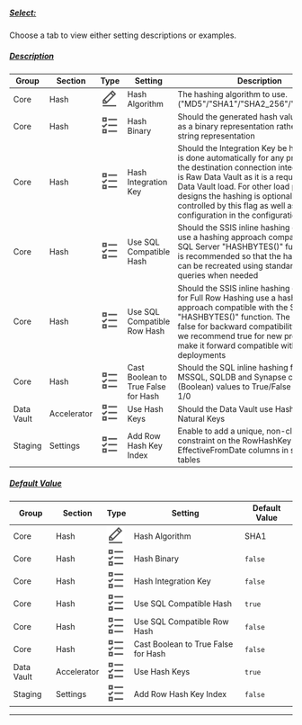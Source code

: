 ##### [Select:](#tab/settings-hash-key-select)

Choose a tab to view either setting descriptions or examples.

##### [Description](#tab/settings-hash-key-description)

| Group      | Section     | Type                                                                 | Setting                             | Description                                                                                                                                                                                                                                                                                                                                            |
| ---------- | ----------- | -------------------------------------------------------------------- | ----------------------------------- | ------------------------------------------------------------------------------------------------------------------------------------------------------------------------------------------------------------------------------------------------------------------------------------------------------------------------------------------------------ |
| Core       | Hash        | ![Text Datatype](images\svg-icons\text.svg "Text Datatype")          | Hash Algorithm                      | The hashing algorithm to use. ("MD5"/"SHA1"/"SHA2_256"/"SHA2_512")                                                                                                                                                                                                                                                                                     |
| Core       | Hash        | ![Boolean Datatype](images\svg-icons\boolean.svg "Boolean Datatype") | Hash Binary                         | Should the generated hash value be stored as a binary representation rather than a string representation                                                                                                                                                                                                                                               |
| Core       | Hash        | ![Boolean Datatype](images\svg-icons\boolean.svg "Boolean Datatype") | Hash Integration Key                | Should the Integration Key be hashed. This is done automatically for any project where the destination connection integration stage is Raw Data Vault as it is a requirement for a Data Vault load. For other load process designs the hashing is optional and controlled by this flag as well as the hashing configuration in the configuration sheet |
| Core       | Hash        | ![Boolean Datatype](images\svg-icons\boolean.svg "Boolean Datatype") | Use SQL Compatible Hash             | Should the SSIS inline hashing component use a hashing approach compatible with the SQL Server "HASHBYTES()" function. This is recommended so that the hashed values can be recreated using standard SQL queries when needed                                                                                                                           |
| Core       | Hash        | ![Boolean Datatype](images\svg-icons\boolean.svg "Boolean Datatype") | Use SQL Compatible Row Hash         | Should the SSIS inline hashing component for Full Row Hashing use a hashing approach compatible with the SQL Server "HASHBYTES()" function. The default is false for backward compatibility however we recommend true for new projects to make it forward compatible with cloud deployments                                                            |
| Core       | Hash        | ![Boolean Datatype](images\svg-icons\boolean.svg "Boolean Datatype") | Cast Boolean to True False for Hash | Should the SQL inline hashing function for MSSQL, SQLDB and Synapse convert BIT (Boolean) values to True/False instead of 1/0                                                                                                                                                                                                                          |
| Data Vault | Accelerator | ![Boolean Datatype](images\svg-icons\boolean.svg "Boolean Datatype") | Use Hash Keys                       | Should the Data Vault use Hash Keys or Natural Keys                                                                                                                                                                                                                                                                                                    |
| Staging    | Settings    | ![Boolean Datatype](images\svg-icons\boolean.svg "Boolean Datatype") | Add Row Hash Key Index              | Enable to add a unique, non-clustered constraint on the RowHashKey and EffectiveFromDate columns in staging tables                                                                                                                                                                                                                                     |

##### [Default Value](#tab/settings-hash-key-default)

| Group      | Section     | Type                                                                 | Setting                             | Default Value |
| ---------- | ----------- | -------------------------------------------------------------------- | ----------------------------------- | ------------- |
| Core       | Hash        | ![Text Datatype](images\svg-icons\text.svg "Text Datatype")          | Hash Algorithm                      | SHA1          |
| Core       | Hash        | ![Boolean Datatype](images\svg-icons\boolean.svg "Boolean Datatype") | Hash Binary                         | `false`       |
| Core       | Hash        | ![Boolean Datatype](images\svg-icons\boolean.svg "Boolean Datatype") | Hash Integration Key                | `false`       |
| Core       | Hash        | ![Boolean Datatype](images\svg-icons\boolean.svg "Boolean Datatype") | Use SQL Compatible Hash             | `true`        |
| Core       | Hash        | ![Boolean Datatype](images\svg-icons\boolean.svg "Boolean Datatype") | Use SQL Compatible Row Hash         | `false`       |
| Core       | Hash        | ![Boolean Datatype](images\svg-icons\boolean.svg "Boolean Datatype") | Cast Boolean to True False for Hash | `false`       |
| Data Vault | Accelerator | ![Boolean Datatype](images\svg-icons\boolean.svg "Boolean Datatype") | Use Hash Keys                       | `true`        |
| Staging    | Settings    | ![Boolean Datatype](images\svg-icons\boolean.svg "Boolean Datatype") | Add Row Hash Key Index              | `false`       |

***